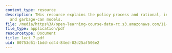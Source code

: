 ```yaml
---
content_type: resource
description: THis resource explains the policy process and rational, incremental,
  and garbage-can models.
file: /media/https%3A/open-learning-course-data-rc.s3.amazonaws.com/11-007-resolving-public-disputes-spring-2005/00753d611bddcd4484ed02d25af506e2_lect_7.pdf
file_type: application/pdf
resourcetype: Document
title: lect_7.pdf
uid: 00753d61-1bdd-cd44-84ed-02d25af506e2
---
```

